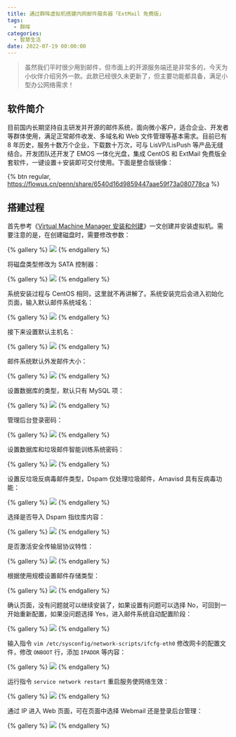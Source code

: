 ```yaml
---
title: 通过群晖虚拟机搭建内网邮件服务器「ExtMail 免费版」
tags:
  - 群晖
categories:
  - 智慧生活
date: 2022-07-19 00:00:00
---
```


> 虽然我们平时很少用到邮件，但市面上的开源服务端还是非常多的，今天为小伙伴介绍另外一款。此款已经很久未更新了，但主要功能都具备，满足小型办公网络需求！

<!-- more -->

## 软件简介

目前国内长期坚持自主研发并开源的邮件系统，面向微小客户，适合企业、开发者等群体使用，满足正常邮件收发、多域名和 Web 文件管理等基本需求。目前已有 8 年历史，服务十数万个企业，下载数十万次，可与 LisVP/LisPush 等产品无缝结合。开发团队还开发了 EMOS 一体化光盘，集成 CentOS 和 ExtMail 免费版全套软件，一键设置＋安装即可交付使用。下面是整合版镜像：

{% btn regular, https://flowus.cn/penn/share/6540d16d9859447aae59f73a080778ca %}

## 搭建过程

首先参考《[Virtual Machine Manager 安装和创建](https://dusays.com/286/)》一文创建并安装虚拟机。需要注意的是，在创建磁盘时，需要修改参数：

{% gallery %}
![](https://cdn.dusays.com/2022/07/485-1.jpg/1)
{% endgallery %}

将磁盘类型修改为 SATA 控制器：

{% gallery %}
![](https://cdn.dusays.com/2022/07/485-2.jpg/1)
{% endgallery %}

系统安装过程与 CentOS 相同，这里就不再讲解了。系统安装完后会进入初始化页面，输入默认邮件系统域名：

{% gallery %}
![](https://cdn.dusays.com/2022/07/485-3.jpg/1)
{% endgallery %}

接下来设置默认主机名：

{% gallery %}
![](https://cdn.dusays.com/2022/07/485-4.jpg/1)
{% endgallery %}

邮件系统默认外发邮件大小：

{% gallery %}
![](https://cdn.dusays.com/2022/07/485-5.jpg/1)
{% endgallery %}

设置数据库的类型，默认只有 MySQL 项：

{% gallery %}
![](https://cdn.dusays.com/2022/07/485-6.jpg/1)
{% endgallery %}

管理后台登录密码：

{% gallery %}
![](https://cdn.dusays.com/2022/07/485-7.jpg/1)
{% endgallery %}

设置数据库和垃圾邮件智能训练系统密码：

{% gallery %}
![](https://cdn.dusays.com/2022/07/485-8.jpg/1)
{% endgallery %}

设置反垃圾反病毒邮件类型，Dspam 仅处理垃圾邮件，Amavisd 具有反病毒功能：

{% gallery %}
![](https://cdn.dusays.com/2022/07/485-9.jpg/1)
{% endgallery %}

选择是否导入 Dspam 指纹库内容：

{% gallery %}
![](https://cdn.dusays.com/2022/07/485-10.jpg/1)
{% endgallery %}

是否激活安全传输层协议特性：

{% gallery %}
![](https://cdn.dusays.com/2022/07/485-11.jpg/1)
{% endgallery %}

根据使用规模设置邮件存储类型：

{% gallery %}
![](https://cdn.dusays.com/2022/07/485-12.jpg/1)
{% endgallery %}

确认页面，没有问题就可以继续安装了，如果设置有问题可以选择 No，可回到一开始重新配置，如果没问题选择 Yes，进入邮件系统自动配置阶段：

{% gallery %}
![](https://cdn.dusays.com/2022/07/485-13.jpg/1)
{% endgallery %}

输入指令 `vim /etc/sysconfig/network-scripts/ifcfg-eth0` 修改网卡的配置文件，修改 `ONBOOT` 行，添加 `IPADDR` 等内容：

{% gallery %}
![](https://cdn.dusays.com/2022/07/485-14.jpg/1)
{% endgallery %}

运行指令 `service network restart` 重启服务使网络生效：

{% gallery %}
![](https://cdn.dusays.com/2022/07/485-15.jpg/1)
{% endgallery %}

通过 IP 进入 Web 页面，可在页面中选择 Webmail 还是登录后台管理：

{% gallery %}
![](https://cdn.dusays.com/2022/07/485-16.jpg/1)
{% endgallery %}